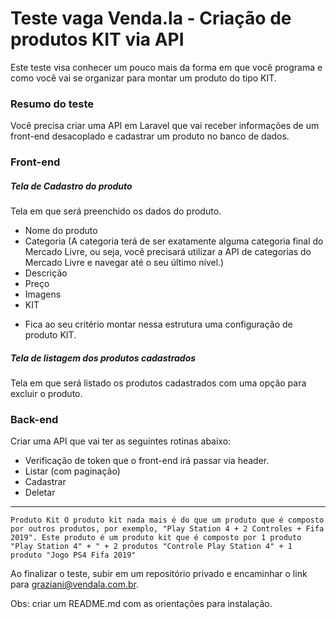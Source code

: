 # Teste vaga Venda.la - Criação de produtos KIT via API

Este teste visa conhecer um pouco mais da forma em que você programa e como você vai se organizar para montar um produto do tipo KIT.

### Resumo do teste

Você precisa criar uma API em Laravel que vai receber informações de um front-end desacoplado e cadastrar um produto no banco de dados.

### Front-end
##### Tela de Cadastro do produto
Tela em que será preenchido os dados do produto.
  
 - Nome do produto
 - Categoria (A categoria terá de ser exatamente alguma categoria final do Mercado Livre, ou seja, você precisará utilizar a API de categorias do Mercado Livre e navegar até o seu último nível.)
 - Descrição
 - Preço
 - Imagens
 - KIT
 
* Fica ao seu critério montar nessa estrutura uma configuração de produto KIT.

##### Tela de listagem dos produtos cadastrados
Tela em que será listado os produtos cadastrados com uma opção para excluir o produto.
 
### Back-end
Criar uma API que vai ter as seguintes rotinas abaixo:

- Verificação de token que o front-end irá passar via header.
- Listar (com paginação)
- Cadastrar
- Deletar

---

`
Produto Kit
O produto kit nada mais é do que um produto que é composto por outros produtos, por exemplo, "Play Station 4 + 2 Controles + Fifa 2019". Este produto é um produto kit que é composto por 1 produto "Play Station 4" + " + 2 produtos "Controle Play Station 4" + 1  produto "Jogo PS4 Fifa 2019"
`

Ao finalizar o teste, subir em um repositório privado e encaminhar o link para graziani@vendala.com.br.

Obs: criar um README.md com as orientações para instalação.
